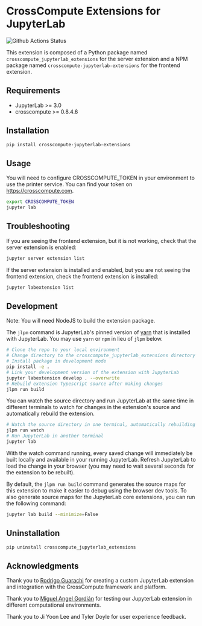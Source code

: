 # CrossCompute Extensions for JupyterLab

![Github Actions Status](https://github.com/crosscompute/crosscompute-jupyterlab-extensions/workflows/Build/badge.svg)


This extension is composed of a Python package named `crosscompute_jupyterlab_extensions`
for the server extension and a NPM package named `crosscompute-jupyterlab-extensions`
for the frontend extension.


## Requirements

* JupyterLab >= 3.0
* crosscompute >= 0.8.4.6


## Installation

```bash
pip install crosscompute-jupyterlab-extensions
```

## Usage

You will need to configure CROSSCOMPUTE_TOKEN in your environment to use the printer service. You can find your token on https://crosscompute.com.

```bash
export CROSSCOMPUTE_TOKEN
jupyter lab
```


## Troubleshooting

If you are seeing the frontend extension, but it is not working, check
that the server extension is enabled:

```bash
jupyter server extension list
```

If the server extension is installed and enabled, but you are not seeing
the frontend extension, check the frontend extension is installed:

```bash
jupyter labextension list
```


## Development

Note: You will need NodeJS to build the extension package.

The `jlpm` command is JupyterLab's pinned version of
[yarn](https://yarnpkg.com/) that is installed with JupyterLab. You may use
`yarn` or `npm` in lieu of `jlpm` below.

```bash
# Clone the repo to your local environment
# Change directory to the crosscompute_jupyterlab_extensions directory
# Install package in development mode
pip install -e .
# Link your development version of the extension with JupyterLab
jupyter labextension develop . --overwrite
# Rebuild extension Typescript source after making changes
jlpm run build
```

You can watch the source directory and run JupyterLab at the same time in different terminals to watch for changes in the extension's source and automatically rebuild the extension.

```bash
# Watch the source directory in one terminal, automatically rebuilding when needed
jlpm run watch
# Run JupyterLab in another terminal
jupyter lab
```

With the watch command running, every saved change will immediately be built locally and available in your running JupyterLab. Refresh JupyterLab to load the change in your browser (you may need to wait several seconds for the extension to be rebuilt).

By default, the `jlpm run build` command generates the source maps for this extension to make it easier to debug using the browser dev tools. To also generate source maps for the JupyterLab core extensions, you can run the following command:

```bash
jupyter lab build --minimize=False
```

## Uninstallation

```bash
pip uninstall crosscompute_jupyterlab_extensions
```


## Acknowledgments

Thank you to [Rodrigo Guarachi](https://github.com/rmguarachi) for creating a custom JupyterLab extension and integration with the CrossCompute framework and platform.

Thank you to [Miguel Angel Gordián](https://github.com/zoek1) for testing our JupyterLab extension in different computational environments.

Thank you to Ji Yoon Lee and Tyler Doyle for user experience feedback.
